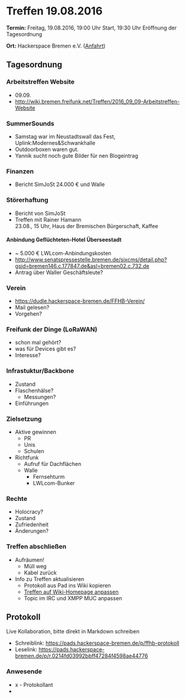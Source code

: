# Treffen 19.08.2016

**Termin:** Freitag, 19.08.2016, 19:00 Uhr Start, 19:30 Uhr Eröffnung der Tagesordnung

**Ort:** Hackerspace Bremen e.V. ([Anfahrt](https://www.hackerspace-bremen.de/anfahrt/))

## Tagesordnung
### Arbeitstreffen Website
- 09.09.
- http://wiki.bremen.freifunk.net/Treffen/2016_09_09-Arbeitstreffen-Website

### SummerSounds
- Samstag war im Neustadtswall das Fest, Uplink:Modernes&Schwankhalle
- Outdoorboxen waren gut.
- Yannik sucht noch gute Bilder für nen Blogeintrag


### Finanzen
- Bericht SimJoSt 24.000 € und Walle

### Störerhaftung
- Bericht von SimJoSt
- Treffen mit Rainer Hamann  
  23.08., 15 Uhr, Haus der Bremischen Bürgerschaft, Kaffee

#### Anbindung Geflüchteten-Hotel Überseestadt
- ~ 5.000 € LWLcom-Anbindungskosten
- http://www.senatspressestelle.bremen.de/sixcms/detail.php?gsid=bremen146.c.177847.de&asl=bremen02.c.732.de
- Antrag über Waller Geschäftsleute?

### Verein
- https://dudle.hackerspace-bremen.de/FFHB-Verein/
- Mail gelesen?
- Vorgehen?

### Freifunk der Dinge (LoRaWAN)
- schon mal gehört?
- was für Devices gibt es?
- Interesse?

### Infrastuktur/Backbone
- Zustand
- Flaschenhälse?
     - Messungen?
- Einführungen

### Zielsetzung
- Aktive gewinnen
    - PR
    - Unis
    - Schulen
- Richtfunk
    - Aufruf für Dachflächen
    - Walle
        - Fernsehturm
        - LWLcom-Bunker

### Rechte
- Holocracy?
- Zustand
- Zufriedenheit
- Änderungen?


### Treffen abschließen
* Aufräumen!
  * Müll weg
  * Kabel zurück
* Info zu Treffen aktualisieren
  * Protokoll aus Pad ins Wiki kopieren
  * [Treffen auf Wiki-Homepage anpassen](Home)
  * Topic im IRC und XMPP MUC anpassen


## Protokoll
Live Kollaboration, bitte direkt in Markdown schreiben
* Schreiblink: https://pads.hackerspace-bremen.de/p/ffhb-protokoll
* Leselink: https://pads.hackerspace-bremen.de/p/r.0214fd03992bbff47284f4598ae44776

### Anwesende
* x - Protokollant
* 